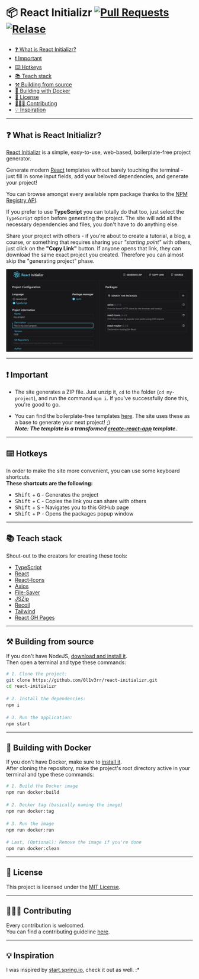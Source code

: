 <h1>

📦 React Initializr <a href="https://makeapullrequest.com"><img src="https://img.shields.io/badge/PRs-welcome-brightgreen.svg" alt="Pull Requests"></a> <a href="https://github.com/0l1v3rr/react-initializr/releases"><img src="https://img.shields.io/github/release/0l1v3rr/react-initializr.svg" alt="Relase"></a>

</h1>

- [❓ What is React Initializr?](#-what-is-react-initializr)
- [❗ Important](#-important)
- [⌨️ Hotkeys](#️-hotkeys)
- [📚 Teach stack](#-teach-stack)
- [⚒️ Building from source](#️-building-from-source)
- [🐋 Building with Docker](#-building-with-docker)
- [📝 License](#-license)
- [🧑‍🤝‍🧑 Contributing](#-contributing)
- [💡 Inspiration](#-inspiration)

<hr>

## ❓ What is React Initializr?

<a href="https://0l1v3rr.github.io/react-initializr/" target="_blank">React Initializr</a> is a simple, easy-to-use, web-based, boilerplate-free project generator.

Generate modern <a href="https://reactjs.org/" target="_blank">React</a> templates without barely touching the terminal - just fill in some input fields, add your beloved dependencies, and generate your project!

You can browse amongst every available npm package thanks to the <a href="https://github.com/npm/registry" target="_blank">NPM Registry API</a>.

If you prefer to use **TypeScript** you can totally do that too, just select the `TypeScript` option before generating the project. The site will add all the necessary dependencies and files, you don't have to do anything else.

Share your project with others - if you're about to create a tutorial, a blog, a course, or something that requires sharing your _"starting point"_ with others, just click on the **"Copy Link"** button. If anyone opens that link, they can download the same exact project you created. Therefore you can almost skip the "generating project" phase.

<img src="./images/screenshot_1.png" alt="Screenshot">

<hr>

## ❗ Important

- The site generates a ZIP file. Just unzip it, `cd` to the folder (`cd my-project`), and run the command `npm i`. If you've successfully done this, you're good to go.

- You can find the boilerplate-free templates [here](<[./templates](https://github.com/0l1v3rr/react-initializr/tree/master/templates)>). The site uses these as a base to generate your next project! ;)  
  **_Note: The template is a transformed [create-react-app](https://create-react-app.dev/) template._**

<hr>

## ⌨️ Hotkeys

In order to make the site more convenient, you can use some keyboard shortcuts.  
**These shortcuts are the following:**

- <kbd>Shift</kbd> + <kbd>G</kbd> - Generates the project
- <kbd>Shift</kbd> + <kbd>C</kbd> - Copies the link you can share with others
- <kbd>Shift</kbd> + <kbd>S</kbd> - Navigates you to this GitHub page
- <kbd>Shift</kbd> + <kbd>P</kbd> - Opens the packages popup window

<hr>

## 📚 Teach stack

Shout-out to the creators for creating these tools:

- [TypeScript](https://www.typescriptlang.org/)
- [React](https://reactjs.org/)
- [React-Icons](https://react-icons.github.io/react-icons/)
- [Axios](https://github.com/axios/axios)
- [File-Saver](https://github.com/eligrey/FileSaver.js/)
- [JSZip](https://stuk.github.io/jszip/)
- [Recoil](https://recoiljs.org/)
- [Tailwind](https://tailwindcss.com/)
- [React GH Pages](https://github.com/gitname/react-gh-pages)

<hr>

## ⚒️ Building from source

If you don't have NodeJS, [download and install it](https://nodejs.org/en/).  
Then open a terminal and type these commands:

```sh
# 1. Clone the project:
git clone https://github.com/0l1v3rr/react-initializr.git
cd react-initializr

# 2. Install the dependencies:
npm i

# 3. Run the application:
npm start
```

<hr>

## 🐋 Building with Docker

If you don't have Docker, make sure to [install it](https://www.docker.com/get-started/).  
After cloning the repository, make the project's root directory active in your terminal and type these commands:

```sh
# 1. Build the Docker image
npm run docker:build

# 2. Docker tag (basically naming the image)
npm run docker:tag

# 3. Run the image
npm run docker:run

# Last, (Optional): Remove the image if you're done
npm run docker:clean
```

<hr>

## 📝 License

This project is licensed under the [MIT License](LICENSE).

<hr>

## 🧑‍🤝‍🧑 Contributing

Every contribution is welcomed.  
You can find a contributing guideline [here](CONTRIBUTING.md).

<hr>

## 💡 Inspiration

I was inspired by [start.spring.io](https://start.spring.io/), check it out as well. :\*
